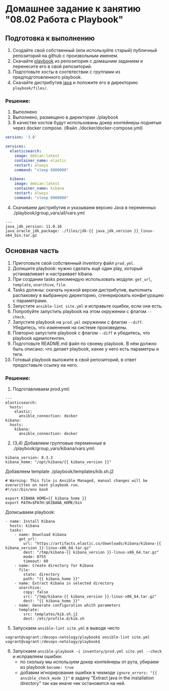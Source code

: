 # Домашнее задание к занятию "08.02 Работа с Playbook"

## Подготовка к выполнению
1. Создайте свой собственный (или используйте старый) публичный репозиторий на github с произвольным именем.
2. Скачайте [playbook](./playbook/) из репозитория с домашним заданием и перенесите его в свой репозиторий.
3. Подготовьте хосты в соотвтествии с группами из предподготовленного playbook.
4. Скачайте дистрибутив [java](https://www.oracle.com/java/technologies/javase-jdk11-downloads.html) и положите его в директорию `playbook/files/`. 

### Решение:
1. Выполнено
2. Выполнено, размещено в директории ./playbook
3. В качестве хостов будут использованы докер контейнеры поднятые через docker compose. 
(Файл ./docker/docker-compose.yml)
```yaml
version: '3.8'

services:
  elasticsearch:
    image: debian:latest
    container_name: elastic
    restart: always
    command: "sleep 6000000"

  kibana:
    image: debian:latest
    container_name: kibana
    restart: always
    command: "sleep 6000000"
```
4. Скачиваем дистрибутив и указываем версию Java в переменных ./playbook/group_vars/all/vars.yml
```yamlex
---
java_jdk_version: 11.0.16
java_oracle_jdk_package: ./files/jdk-{{ java_jdk_version }}_linux-x64_bin.tar.gz
```

## Основная часть
1. Приготовьте свой собственный inventory файл `prod.yml`.
2. Допишите playbook: нужно сделать ещё один play, который устанавливает и настраивает kibana.
3. При создании tasks рекомендую использовать модули: `get_url`, `template`, `unarchive`, `file`.
4. Tasks должны: скачать нужной версии дистрибутив, выполнить распаковку в выбранную директорию, сгенерировать конфигурацию с параметрами.
5. Запустите `ansible-lint site.yml` и исправьте ошибки, если они есть.
6. Попробуйте запустить playbook на этом окружении с флагом `--check`.
7. Запустите playbook на `prod.yml` окружении с флагом `--diff`. Убедитесь, что изменения на системе произведены.
8. Повторно запустите playbook с флагом `--diff` и убедитесь, что playbook идемпотентен.
9. Подготовьте README.md файл по своему playbook. В нём должно быть описано: что делает playbook, какие у него есть параметры и теги.
10. Готовый playbook выложите в свой репозиторий, в ответ предоставьте ссылку на него.

### Решение:
1. Подготавливаем prod.yml:
```yamlex
---
elasticsearch:
  hosts:
    elastic:
      ansible_connection: docker
kibana:
  hosts:
    kibana:
      ansible_connection: docker
```
2. (3,4) Добавляем групповые переменные в ./playbook/group_vars/kibana/vars.yml:
```yamlex
kibana_version: 8.3.3
kibana_home: "/opt/kibana/{{ kibana_version }}"
```

Добавляем template ./playbook/templates/kib.sh.j2
```shell
# Warning: This file is Ansible Managed, manual changes will be overwritten on next playbook run.
#!/usr/bin/env bash

export KIBANA_HOME={{ kibana_home }}
export PATH=$PATH:$KIBANA_HOME/bin
```

Дописываем playbook:
```yamlex
- name: Install Kibana
  hosts: kibana
  tasks:
    - name: Download Kibana
      get_url:
        url: "https://artifacts.elastic.co/downloads/kibana/kibana-{{ kibana_version }}-linux-x86_64.tar.gz"
        dest: "/tmp/kibana-{{ kibana_version }}-linux-x86_64.tar.gz"
        mode: 0755
        timeout: 60
    - name: Create directory for Kibana
      file:
        state: directory
        path: "{{ kibana_home }}"
    - name: Extract Kibana in selected directory
      unarchive:
        copy: false
        src: "/tmp/kibana-{{ kibana_version }}-linux-x86_64.tar.gz"
        dest: "{{ kibana_home }}"
    - name: Generate configuration whith parameters
      template:
        src: templates/kib.sh.j2
        dest: /etc/profile.d/kib.sh
```

5. Запускаем `ansible-lint site.yml` в выводе чисто
```shell
vagrant@vagrant:/devops-netology/playbook$ ansible-lint site.yml
vagrant@vagrant:/devops-netology/playbook$ 
```

6. Запускаем `ansible-playbook -i inventory/prod.yml site.yml --check` и исправляем ошибки:
    * по скольку мы используем докер контейнеры от рута, убираем из playbook `become: true`
    * добавим игнорирование ошибки в чекмоде `ignore_errors: "{{ ansible_check_mode }}"` в задачу "Extract java in the 
installation directory" так как иначе чек остановится на ней. 
